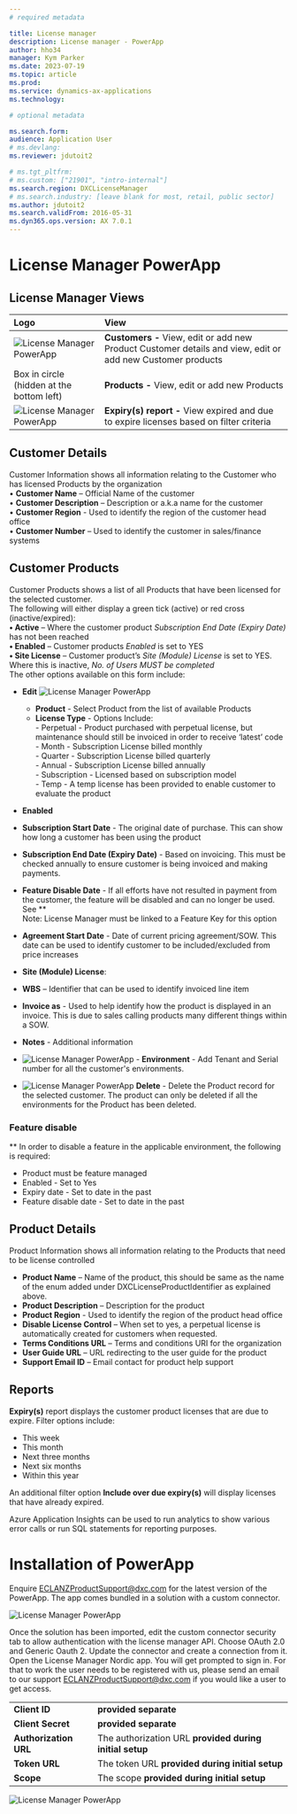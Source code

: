 ```yaml
---
# required metadata

title: License manager
description: License manager - PowerApp
author: hho34
manager: Kym Parker
ms.date: 2023-07-19
ms.topic: article
ms.prod:
ms.service: dynamics-ax-applications
ms.technology:

# optional metadata

ms.search.form:
audience: Application User
# ms.devlang:
ms.reviewer: jdutoit2

# ms.tgt_pltfrm:
# ms.custom: ["21901", "intro-internal"]
ms.search.region: DXCLicenseManager
# ms.search.industry: [leave blank for most, retail, public sector]
ms.author: jdutoit2
ms.search.validFrom: 2016-05-31
ms.dyn365.ops.version: AX 7.0.1
---
```


# License Manager PowerApp

## License Manager Views

| **Logo**                                                         | **View**                                                                                                   |
| :--------------------------------------------------------------- | :--------------------------------------------------------------------------------------------------------- |
| ![License Manager PowerApp ](IMAGES/Peoplelogo.png "Peoplelogo") | **Customers -** View, edit or add new Product Customer details and view, edit or add new Customer products |
| Box in circle (hidden at the bottom left)                        | **Products -** View, edit or add new Products                                                              |
| ![License Manager PowerApp ](IMAGES/Expiry.png "Expiry Report")  | **Expiry(s) report -** View expired and due to expire licenses based on filter criteria                    |

## Customer Details

Customer Information shows all information relating to the Customer who has licensed Products by the organization <br>
• **Customer Name** – Official Name of the customer <br>
• **Customer Description** – Description or a.k.a name for the customer <br>
• **Customer Region** - Used to identify the region of the customer head office <br>
• **Customer Number** – Used to identify the customer in sales/finance systems <br>

## Customer Products

Customer Products shows a list of all Products that have been licensed for the selected customer. <br>
The following will either display a green tick (active) or red cross (inactive/expired): <br>
**• Active** – Where the customer product _Subscription End Date (Expiry Date)_ has not been reached <br>
**• Enabled** – Customer products _Enabled_ is set to YES <br>
**• Site License** – Customer product’s _Site (Module) License_ is set to YES. Where this is inactive, _No. of Users MUST be completed_ <br>
The other options available on this form include: <br>

- **Edit**
  ![License Manager PowerApp ](IMAGES/Edit.png "Edit")

  - **Product** - Select Product from the list of available Products <br>
  - **License Type** - Options Include: <br> - Perpetual - Product purchased with perpetual license, but maintenance should still be invoiced in order to receive ‘latest’ code <br> - Month - Subscription License billed monthly <br> - Quarter - Subscription License billed quarterly <br> - Annual - Subscription License billed annually <br> - Subscription - Licensed based on subscription model <br> - Temp - A temp license has been provided to enable customer to evaluate the product <br>

- **Enabled**
- **Subscription Start Date** - The original date of purchase. This can show how long a customer has been using the product
- **Subscription End Date (Expiry Date)** - Based on invoicing. This must be checked annually to ensure customer is being invoiced and making payments.
- **Feature Disable Date** - If all efforts have not resulted in payment from the customer, the feature will be disabled and can no longer be used. See \*\* <br>
  Note: License Manager must be linked to a Feature Key for this option
- **Agreement Start Date** - Date of current pricing agreement/SOW. This date can be used to identify customer to be included/excluded from price increases
- **Site (Module) License**:
- **WBS** – Identifier that can be used to identify invoiced line item
- **Invoice as** - Used to help identify how the product is displayed in an invoice. This is due to sales calling products many different things within a SOW.
- **Notes** - Additional information
- ![License Manager PowerApp ](IMAGES/Environment.png "Environment") - **Environment** - Add Tenant and Serial number for all the customer's environments.
- ![License Manager PowerApp ](IMAGES/Delete.png "Delete") **Delete** - Delete the Product record for the selected customer. The product can only be deleted if all the environments for the Product has been deleted.

### Feature disable

\*\* In order to disable a feature in the applicable environment, the following is required:

- Product must be feature managed
- Enabled - Set to Yes
- Expiry date - Set to date in the past
- Feature disable date - Set to date in the past

## Product Details

Product Information shows all information relating to the Products that need to be license controlled

- **Product Name** – Name of the product, this should be same as the name of the enum added under DXCLicenseProductIdentifier as explained above.
- **Product Description** – Description for the product
- **Product Region** - Used to identify the region of the product head office
- **Disable License Control** – When set to yes, a perpetual license is automatically created for customers when requested.
- **Terms Conditions URL** – Terms and conditions URI for the organization
- **User Guide URL** – URL redirecting to the user guide for the product
- **Support Email ID** – Email contact for product help support

## Reports

**Expiry(s)** report displays the customer product licenses that are due to expire.
Filter options include: <br>

- This week
- This month
- Next three months
- Next six months
- Within this year <br>

An additional filter option **Include over due expiry(s)** will display licenses that have already expired. <br>

Azure Application Insights can be used to run analytics to show various error calls or run SQL statements for reporting purposes.

# Installation of PowerApp

Enquire ECLANZProductSupport@dxc.com for the latest version of the PowerApp.
The app comes bundled in a solution with a custom connector.

![License Manager PowerApp ](IMAGES/PowerAppsSolution.png "CustomConnector")

Once the solution has been imported, edit the custom connector security tab to allow authentication with the license manager API. Choose OAuth 2.0 and Generic Oauth 2. Update the connector and create a connection from it. Open the License Manager Nordic app. You will get prompted to sign in. For that to work the user needs to be registered with us, please send an email to our support ECLANZProductSupport@dxc.com if you would like a user to get access.

|                       |                                                            |
| :-------------------- | :--------------------------------------------------------- |
| **Client ID**         | <b>provided separate <b/>                                  |
| **Client Secret**     | <b>provided separate <b/>                                  |
| **Authorization URL** | The authorization URL <b>provided during initial setup<b/> |
| **Token URL**         | The token URL <b>provided during initial setup<b/>         |
| **Scope**             | The scope <b>provided during initial setup<b/>             |

![License Manager PowerApp ](IMAGES/PowerAppOAuthSetup.png "OAuth 2.0 Setup")
